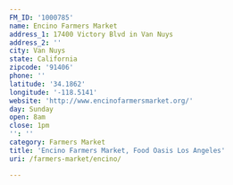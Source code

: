 ```yaml
---
FM_ID: '1000785'
name: Encino Farmers Market
address_1: 17400 Victory Blvd in Van Nuys
address_2: ''
city: Van Nuys
state: California
zipcode: '91406'
phone: ''
latitude: '34.1862'
longitude: '-118.5141'
website: 'http://www.encinofarmersmarket.org/'
day: Sunday
open: 8am
close: 1pm
'': ''
category: Farmers Market
title: 'Encino Farmers Market, Food Oasis Los Angeles'
uri: /farmers-market/encino/

---
```

